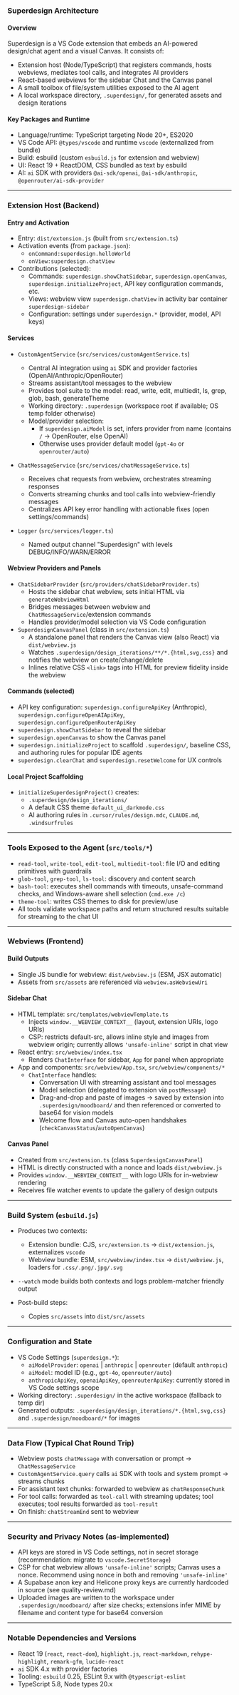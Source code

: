 ### Superdesign Architecture

#### Overview
Superdesign is a VS Code extension that embeds an AI-powered design/chat agent and a visual Canvas. It consists of:
- Extension host (Node/TypeScript) that registers commands, hosts webviews, mediates tool calls, and integrates AI providers
- React-based webviews for the sidebar Chat and the Canvas panel
- A small toolbox of file/system utilities exposed to the AI agent
- A local workspace directory, `.superdesign/`, for generated assets and design iterations

#### Key Packages and Runtime
- Language/runtime: TypeScript targeting Node 20+, ES2020
- VS Code API: `@types/vscode` and runtime `vscode` (externalized from bundle)
- Build: esbuild (custom `esbuild.js` for extension and webview)
- UI: React 19 + ReactDOM, CSS bundled as text by esbuild
- AI: `ai` SDK with providers `@ai-sdk/openai`, `@ai-sdk/anthropic`, `@openrouter/ai-sdk-provider`

---

### Extension Host (Backend)

#### Entry and Activation
- Entry: `dist/extension.js` (built from `src/extension.ts`)
- Activation events (from `package.json`):
  - `onCommand:superdesign.helloWorld`
  - `onView:superdesign.chatView`
- Contributions (selected):
  - Commands: `superdesign.showChatSidebar`, `superdesign.openCanvas`, `superdesign.initializeProject`, API key configuration commands, etc.
  - Views: webview view `superdesign.chatView` in activity bar container `superdesign-sidebar`
  - Configuration: settings under `superdesign.*` (provider, model, API keys)

#### Services
- `CustomAgentService` (`src/services/customAgentService.ts`)
  - Central AI integration using `ai` SDK and provider factories (OpenAI/Anthropic/OpenRouter)
  - Streams assistant/tool messages to the webview
  - Provides tool suite to the model: read, write, edit, multiedit, ls, grep, glob, bash, generateTheme
  - Working directory: `.superdesign` (workspace root if available; OS temp folder otherwise)
  - Model/provider selection:
    - If `superdesign.aiModel` is set, infers provider from name (contains `/` → OpenRouter, else OpenAI)
    - Otherwise uses provider default model (`gpt-4o` or `openrouter/auto`)
 
- `ChatMessageService` (`src/services/chatMessageService.ts`)
  - Receives chat requests from webview, orchestrates streaming responses
  - Converts streaming chunks and tool calls into webview-friendly messages
  - Centralizes API key error handling with actionable fixes (open settings/commands)
- `Logger` (`src/services/logger.ts`)
  - Named output channel "Superdesign" with levels DEBUG/INFO/WARN/ERROR

#### Webview Providers and Panels
- `ChatSidebarProvider` (`src/providers/chatSidebarProvider.ts`)
  - Hosts the sidebar chat webview, sets initial HTML via `generateWebviewHtml`
  - Bridges messages between webview and `ChatMessageService`/extension commands
  - Handles provider/model selection via VS Code configuration
- `SuperdesignCanvasPanel` (class in `src/extension.ts`)
  - A standalone panel that renders the Canvas view (also React) via `dist/webview.js`
  - Watches `.superdesign/design_iterations/**/*.{html,svg,css}` and notifies the webview on create/change/delete
  - Inlines relative CSS `<link>` tags into HTML for preview fidelity inside the webview

#### Commands (selected)
- API key configuration: `superdesign.configureApiKey` (Anthropic), `superdesign.configureOpenAIApiKey`, `superdesign.configureOpenRouterApiKey`
- `superdesign.showChatSidebar` to reveal the sidebar
- `superdesign.openCanvas` to show the Canvas panel
- `superdesign.initializeProject` to scaffold `.superdesign/`, baseline CSS, and authoring rules for popular IDE agents
- `superdesign.clearChat` and `superdesign.resetWelcome` for UX controls

#### Local Project Scaffolding
- `initializeSuperdesignProject()` creates:
  - `.superdesign/design_iterations/`
  - A default CSS theme `default_ui_darkmode.css`
  - AI authoring rules in `.cursor/rules/design.mdc`, `CLAUDE.md`, `.windsurfrules`

---

### Tools Exposed to the Agent (`src/tools/*`)
- `read-tool`, `write-tool`, `edit-tool`, `multiedit-tool`: file I/O and editing primitives with guardrails
- `glob-tool`, `grep-tool`, `ls-tool`: discovery and content search
- `bash-tool`: executes shell commands with timeouts, unsafe-command checks, and Windows-aware shell selection (`cmd.exe /c`)
- `theme-tool`: writes CSS themes to disk for preview/use
- All tools validate workspace paths and return structured results suitable for streaming to the chat UI

---

### Webviews (Frontend)

#### Build Outputs
- Single JS bundle for webview: `dist/webview.js` (ESM, JSX automatic)
- Assets from `src/assets` are referenced via `webview.asWebviewUri`

#### Sidebar Chat
- HTML template: `src/templates/webviewTemplate.ts`
  - Injects `window.__WEBVIEW_CONTEXT__` (layout, extension URIs, logo URIs)
  - CSP: restricts default-src, allows inline style and images from webview origin; currently allows `'unsafe-inline'` script in chat view
- React entry: `src/webview/index.tsx`
  - Renders `ChatInterface` for sidebar, `App` for panel when appropriate
- App and components: `src/webview/App.tsx`, `src/webview/components/*`
  - `ChatInterface` handles:
    - Conversation UI with streaming assistant and tool messages
    - Model selection (delegated to extension via `postMessage`)
    - Drag-and-drop and paste of images → saved by extension into `.superdesign/moodboard/` and then referenced or converted to base64 for vision models
    - Welcome flow and Canvas auto-open handshakes (`checkCanvasStatus`/`autoOpenCanvas`)

#### Canvas Panel
- Created from `src/extension.ts` (class `SuperdesignCanvasPanel`)
- HTML is directly constructed with a nonce and loads `dist/webview.js`
- Provides `window.__WEBVIEW_CONTEXT__` with logo URIs for in-webview rendering
- Receives file watcher events to update the gallery of design outputs

---

### Build System (`esbuild.js`)
- Produces two contexts:
  - Extension bundle: CJS, `src/extension.ts` → `dist/extension.js`, externalizes `vscode`
  - Webview bundle: ESM, `src/webview/index.tsx` → `dist/webview.js`, loaders for `.css/.png/.jpg/.svg`
- `--watch` mode builds both contexts and logs problem-matcher friendly output
- Post-build steps:
 
  - Copies `src/assets` into `dist/src/assets`

---

### Configuration and State
- VS Code Settings (`superdesign.*`):
  - `aiModelProvider`: `openai` | `anthropic` | `openrouter` (default `anthropic`)
  - `aiModel`: model ID (e.g., `gpt-4o`, `openrouter/auto`)
  - `anthropicApiKey`, `openaiApiKey`, `openrouterApiKey`: currently stored in VS Code settings scope
- Working directory: `.superdesign/` in the active workspace (fallback to temp dir)
- Generated outputs: `.superdesign/design_iterations/*.{html,svg,css}` and `.superdesign/moodboard/*` for images

---

### Data Flow (Typical Chat Round Trip)
- Webview posts `chatMessage` with conversation or prompt → `ChatMessageService`
- `CustomAgentService.query` calls `ai` SDK with tools and system prompt → streams chunks
- For assistant text chunks: forwarded to webview as `chatResponseChunk`
- For tool calls: forwarded as `tool-call` with streaming updates; tool executes; tool results forwarded as `tool-result`
- On finish: `chatStreamEnd` sent to webview

---

### Security and Privacy Notes (as-implemented)
- API keys are stored in VS Code settings, not in secret storage (recommendation: migrate to `vscode.SecretStorage`)
- CSP for chat webview allows `'unsafe-inline'` scripts; Canvas uses a nonce. Recommend using nonce in both and removing `'unsafe-inline'`
- A Supabase anon key and Helicone proxy keys are currently hardcoded in source (see quality-review.md)
- Uploaded images are written to the workspace under `.superdesign/moodboard/` after size checks; extensions infer MIME by filename and content type for base64 conversion

---

### Notable Dependencies and Versions
- React 19 (`react`, `react-dom`), `highlight.js`, `react-markdown`, `rehype-highlight`, `remark-gfm`, `lucide-react`
- `ai` SDK 4.x with provider factories
- Tooling: `esbuild` 0.25, ESLint 9.x with `@typescript-eslint`
- TypeScript 5.8, Node types 20.x
